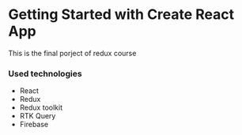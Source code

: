 # Getting Started with Create React App

This is the final porject of redux course
 ### Used technologies
- React
- Redux
- Redux toolkit
- RTK Query
- Firebase